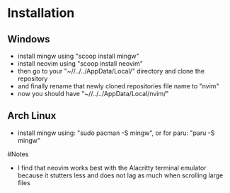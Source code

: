 # Installation
## Windows
 - install mingw using "scoop install mingw"
 - install neovim using "scoop install neovim"
 - then go to your "~//../../AppData/Local/" directory and clone the repository
 - and finally rename that newly cloned repositories file name to "nvim"
 - now you should have "~//../../AppData/Local/nvim/"

 ## Arch Linux
 - install mingw using: "sudo pacman -S mingw", or for paru: "paru -S mingw"



 #Notes
 - I find that neovim works best with the Alacritty terminal emulator because it stutters less and does not lag as much when scrolling large files
